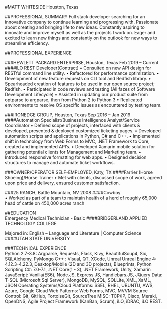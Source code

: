 #MATT WHITESIDE 
Houston, Texas

##PROFESSIONAL SUMMARY
Full stack developer searching for an innovative company to continue learning and progressing with. Passionate about creating and bringing life to new ideas. Constantly aspiring to innovate and improve myself as well as the projects I work on. Eager and excited to learn new things and constantly on the outlook for new ways to streamline efficiency.

##PROFESSIONAL EXPERIENCE

###HEWLETT PACKARD ENTERPRISE, Houston, Texas 						         Feb 2019 – Current
####iLO REST Developer(Contract)
•	Consulted on new API design for RESTful command line utility.
•	Refactored for performance optimization.
•	Development of new feature requests on CLI tool and Redfish library.
•	Spearheaded creation of features to be used in our open source project; Redfish. 
•	Participated in code reviews and testing (All fazes of Software Development Lifecycle)
•	Assisted in updating our product suite from optparse to argparse, then from Python 2 to Python 3
•	Replicated environments to resolve OS specific issues as encountered by testing team.

###IRONEDGE GROUP, Houston, Texas     							                       Sep 2016 – Jan 2019 
####Automation Specialist/Business Intelligence Analyst/Service Coordinator
•	Defined scope of projects, interfaced with clients & developed, presented & deployed customized ticketing pages.
•	Developed automation scripts and applications in Python, C# and C++. 
•	Implemented shift in technology from Web Forms to MVC, .NET Framework to Core, created and implemented API’s. 
•	Developed Xamarin mobile solution for gathering potential clients for Management and Marketing team. 
•	Introduced responsive formatting for web apps.
•	Designed decision structures to manage and automate ticket workflows.
 
###OWNER/OPERATOR SELF-EMPLOYED, Katy, TX 
####Farrier (Horse Shoeing)/Horse Trainer
•	Met with clients, discussed scope of work, agreed upon price and delivery, ensured customer satisfaction. 

###25 RANCH, Battle Mountain, NV  											      2008
####Cowboy  
•	Worked as part of a team to maintain health of a herd of roughly 65,000 head of cattle on 450,000 acres ranch

##EDUCATION			 						
Emergency Medical Technician - Basic
####BRIDGERLAND APPLIED TECHNOLOGY COLLEGE

Majored in: English – Language and Literature | Computer Science
####UTAH STATE UNIVERSITY


###TECHNICAL EXPERIENCE			 						
Python 2.7-3.8: Argparse, Requests, Flask, Kivy, BeautifulSoup4, Six, SQLAlchemy, PyMongo
C++ : Visual, QT, XCode, Unreal
Unreal Engine 4: 4.12.3-4.22.3, Desktop/Mobile (2D and 3D projects), Blueprints, Python Scripting
C#: 7.0-7.1, .NET Core(1 - 3), .NET Framework, Unity, Xamarin
JavaScript: Vanilla(ES6), Node.JS, Express.JS, Handlebars.JS, JQuery
Data: T-SQL (Microsoft Sql Server), MongoDB, MySQL, SQLLite, XML, XaML, JSON 
Operating Systems/Cloud Platforms: SSEL, RHEL, UBUNTU, AWS, Azure, Google Cloud
Web Patterns: Web Forms, MVC, MVVM
Source Control: Git, GitHub, TortoiseGit, SourceTree
MISC: TCP/IP, Cisco, Meraki, OpenDNS, Agile Project Framework (KanBan, Scrum), iLO, iDRAC, iLO REST. 
